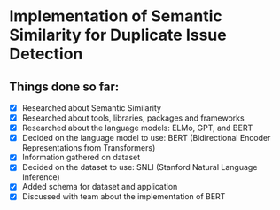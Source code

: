 # Implementation of Semantic Similarity for Duplicate Issue Detection

## Things done so far:

- [x] Researched about Semantic Similarity
- [x] Researched about tools, libraries, packages and frameworks
- [x] Researched about the language models: ELMo, GPT, and BERT
- [x] Decided on the language model to use: BERT (Bidirectional Encoder Representations from Transformers)
- [x] Information gathered on dataset
- [x] Decided on the dataset to use: SNLI (Stanford Natural Language Inference)
- [x] Added schema for dataset and application
- [x] Discussed with team about the implementation of BERT
